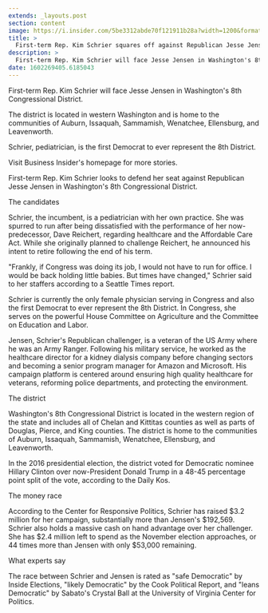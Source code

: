 ```yaml
--- 
extends: _layouts.post 
section: content 
image: https://i.insider.com/5be3312abde70f121911b28a?width=1200&format=jpeg 
title: > 
  First-term Rep. Kim Schrier squares off against Republican Jesse Jensen in Washington's 8th Congressional District 
description: > 
  First-term Rep. Kim Schrier will face Jesse Jensen in Washington's 8th Congressional District.Schrier, pediatrician, is the first Democrat to ever represent the 8th District.First-term Rep. Kim Schrier looks to defend her seat against Republican Jesse Jensen in Washington's 8th Congressional District.Schrier is currently the only female physician serving in Congress and also the first Democrat to ever represent the 8th District.The districtWashington's 8th Congressional District is located in the western region of the state and includes all of Chelan and Kittitas counties as well as parts of Douglas, Pierce, and King counties. 
date: 1602269405.6185043 
--- 
```

First-term Rep. Kim Schrier will face Jesse Jensen in Washington's 8th Congressional District.

The district is located in western Washington and is home to the communities of Auburn, Issaquah, Sammamish, Wenatchee, Ellensburg, and Leavenworth.

Schrier, pediatrician, is the first Democrat to ever represent the 8th District.

Visit Business Insider's homepage for more stories.

First-term Rep. Kim Schrier looks to defend her seat against Republican Jesse Jensen in Washington's 8th Congressional District.

The candidates

Schrier, the incumbent, is a pediatrician with her own practice. She was spurred to run after being dissatisfied with the performance of her now-predecessor, Dave Reichert, regarding healthcare and the Affordable Care Act. While she originally planned to challenge Reichert, he announced his intent to retire following the end of his term.

"Frankly, if Congress was doing its job, I would not have to run for office. I would be back holding little babies. But times have changed," Schrier said to her staffers according to a Seattle Times report.

Schrier is currently the only female physician serving in Congress and also the first Democrat to ever represent the 8th District. In Congress, she serves on the powerful House Committee on Agriculture and the Committee on Education and Labor.

Jensen, Schrier's Republican challenger, is a veteran of the US Army where he was an Army Ranger. Following his military service, he worked as the healthcare director for a kidney dialysis company before changing sectors and becoming a senior program manager for Amazon and Microsoft. His campaign platform is centered around ensuring high quality healthcare for veterans, reforming police departments, and protecting the environment.

The district

Washington's 8th Congressional District is located in the western region of the state and includes all of Chelan and Kittitas counties as well as parts of Douglas, Pierce, and King counties. The district is home to the communities of Auburn, Issaquah, Sammamish, Wenatchee, Ellensburg, and Leavenworth.

In the 2016 presidential election, the district voted for Democratic nominee Hillary Clinton over now-President Donald Trump in a 48-45 percentage point split of the vote, according to the Daily Kos.

The money race

According to the Center for Responsive Politics, Schrier has raised $3.2 million for her campaign, substantially more than Jensen's $192,569. Schrier also holds a massive cash on hand advantage over her challenger. She has $2.4 million left to spend as the November election approaches, or 44 times more than Jensen with only $53,000 remaining.

What experts say

The race between Schrier and Jensen is rated as "safe Democratic" by Inside Elections, "likely Democratic" by the Cook Political Report, and "leans Democratic" by Sabato's Crystal Ball at the University of Virginia Center for Politics.